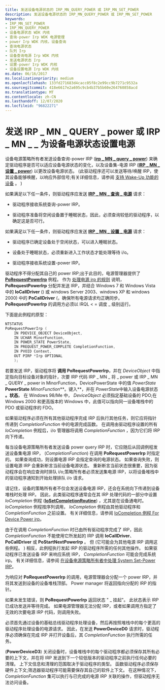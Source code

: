 ```yaml
---
title: 发送设备电源状态的 IRP_MN_QUERY_POWER 或 IRP_MN_SET_POWER
description: 发送设备电源状态的 IRP_MN_QUERY_POWER 或 IRP_MN_SET_POWER
keywords:
- IRP_MN_SET_POWER
- IRP_MN_QUERY_POWER
- 设备电源状态 WDK 内核
- 查询-power Irp WDK 电源管理
- power Irp WDK 内核，设备查询
- 查询电源状态
- 队列 Irp
- 设备查询电源 Irp WDK 内核
- 发送电源状态 Irp
- 设置-power Irp WDK 内核
- 设备设置电源 Irp WDK 内核
ms.date: 06/16/2017
ms.localizationpriority: medium
ms.openlocfilehash: 133fd271683d4cacc05f8c2e99cc9b7271c9532a
ms.sourcegitcommit: 418e6617e2a695c9cb4b37b5b60e264760858acd
ms.translationtype: MT
ms.contentlocale: zh-CN
ms.lasthandoff: 12/07/2020
ms.locfileid: "96822271"
---
```

# <a name="sending-irp_mn_query_power-or-irp_mn_set_power-for-device-power-states"></a>发送 IRP \_ MN \_ QUERY \_ power 或 IRP \_ MN \_ \_ 为设备电源状态设置电源





设备电源策略所有者发送设备查询-power IRP ([**irp \_ MN \_ query \_ power**](./irp-mn-query-power.md)) 来确定驱动程序是否可以适应设备电源状态的变化，以及设备集-电源 IRP ([**IRP \_ MN \_ 设置 \_ power**](./irp-mn-set-power.md)) 以更改设备电源状态。  (此驱动程序还可以发送等待/唤醒 IRP，使其设备能够唤醒，以响应外部信号;有关详细信息，请参阅 [支持 Wake-Up 功能的设备](supporting-devices-that-have-wake-up-capabilities.md) 。 ) 

如果满足以下任一条件，则驱动程序应发送 [**IRP \_ MN \_ 查询 \_ 电源**](./irp-mn-query-power.md) 请求：

-   驱动程序接收系统查询-power IRP。

-   驱动程序准备将空闲设备置于睡眠状态，因此，必须查询较低的驱动程序，以确定这是否可行。

如果满足以下任一条件，则驱动程序应发送 [**IRP \_ MN \_ 设置 \_ 电源**](./irp-mn-set-power.md) 请求：

-   驱动程序已确定设备处于空闲状态，可以进入睡眠状态。

-   设备处于睡眠状态，必须重新进入工作状态才能处理等待 i/o。

-   驱动程序接收系统设置-power IRP。

驱动程序不得分配其自己的 power IRP;出于此目的，电源管理器提供了 [**PoRequestPowerIrp**](/windows-hardware/drivers/ddi/wdm/nf-wdm-porequestpowerirp) 例程。 作为 [处理电源 irp 的规则](calling-iocalldriver-versus-calling-pocalldriver.md) 说明， **PoRequestPowerIrp** 分配并发送 IRP，并结合 Windows 7 和 Windows Vista 中的 **IoCallDriver** () 或 windows Server 2003、windows XP 和 windows 2000) 中的 **PoCallDriver** (，确保所有电源请求均正确同步。 **PoRequestPowerIrp** 的调用方必须以 IRQL &lt; = 调度 \_ 级别运行。

下面是此例程的原型：

```cpp
NTSTATUS
PoRequestPowerIrp (
    IN PDEVICE_OBJECT DeviceObject,
    IN UCHAR MinorFunction,
    IN POWER_STATE PowerState,
    IN PREQUEST_POWER_COMPLETE CompletionFunction,
    IN PVOID Context,
    OUT PIRP *Irp OPTIONAL
    );
```

若要发送 IRP，驱动程序将 **调用 PoRequestPowerIrp**，并在 *DeviceObject* 中指定指向目标设备对象的指针，次要 IRP 代码 IRP \_ MN \_ 将 \_ power 或 IRP \_ MN \_ QUERY \_ power in MinorFunction，DevicePowerState 中的值 <em>PowerState</em> **PowerState** *MinorFunction***。键入**，并在 <em>PowerState</em>中输入设备电源状态 **。状态**。 在 Windows 98/Me 中， *DeviceObject* 必须指定基础设备的 PDO;在 Windows 2000 和更高版本的 Windows 中，此值可以指向同一设备堆栈中的 PDO 或驱动程序的 FDO。

如果驱动程序必须在所有其他驱动程序完成 IRP 后执行其他任务，则它应将指针传递到 *CompletionFunction* 中的电源完成函数。 在调用由驱动程序设置的所有 *IoCompletion* 例程后，i/o 管理器将调用 *CompletionFunction* ，因为它们将 IRP 向下传递。

每当设备电源策略所有者发送设备 power query IRP 时，它应随后从回调例程发送设备集电源 IRP， (*CompletionFunction*) 在调用 **PoRequestPowerIrp** 时指定的。 如果查询成功，则设置电源 IRP 会指定查询的电源状态。 如果查询失败，则设置电源 IRP 会重新断言当前设备电源状态。 重新断言当前状态很重要，因为驱动程序会在响应查询时排队 i/o;策略所有者必须发送集电源 IRP，以将设备堆栈中的驱动程序通知到开始处理排队 i/o 请求。

请记住，设备的策略所有者不仅会发送设备电源 IRP，还会在系统向下传递到设备堆栈时处理 IRP。 因此，此类驱动程序通常会在其 IRP 处理代码的一部分中设置 *IoCompletion* 例程 ([**IoSetCompletionRoutine**](/windows-hardware/drivers/ddi/wdm/nf-wdm-iosetcompletionroutine)) ，尤其是在设备通电时。 *IoCompletion* 例程按序列调用， *IoCompletion* 例程由其他驱动程序和 *CompletionFunction* 之前设置。 有关详细信息，请参阅 [IoCompletion 例程 For Device Power irp](iocompletion-routines-for-device-power-irps.md)。

由于在调用 *CompletionFunction* 时已由所有驱动程序完成了 IRP，因此 *CompletionFunction* 不能使用它所发起的 IRP 调用 **IoCallDriver**、 **PoCallDriver** 或 **PoStartNextPowerIrp** 。 但 (它可能会为其他电源 IRP 调用这些例程。 ) 相反，此例程执行发起 IRP 的驱动程序所需的任何其他操作。 如果驱动程序已发送设备 IRP 来响应系统 IRP， *CompletionFunction* 可能会完成系统 irp。 有关详细信息，请参阅 [在设备电源策略所有者中处理 System Set-Power IRP](handling-a-system-set-power-irp-in-a-device-power-policy-owner.md)。

为响应对 **PoRequestPowerIrp** 的调用，电源管理器会分配一个 power IRP，并将其发送到设备的设备堆栈顶部。 Power manager 将返回指向分配的 IRP 的指针。

如果未发生错误，则 **PoRequestPowerIrp** 返回状态 " \_ 挂起"。 此状态表示 IRP 已成功发送并等待完成。 如果电源管理器无法分配 IRP，或者如果调用方指定了无效的次要电源 IRP 代码，则调用失败。

必须首先通过设备的基础总线驱动程序处理设备，然后再按照堆栈中的每个更高的驱动程序处理设备的电源请求。 因此，在发送 **PowerDeviceD0** 请求时，驱动程序必须确保在完成 IRP 并打开设备后，其 *CompletionFunction* 执行所需的任务。

 (**PowerDeviceD3**) 关闭设备时，设备堆栈中的每个驱动程序都必须保存其所有必要的上下文，并在将 IRP 发送到下一个较低版本的驱动程序之前执行任何必要的清理。 上下文信息和清理的范围取决于驱动程序的类型。 函数驱动程序必须保存硬件上下文;筛选器驱动程序可能需要保存其自己的软件上下文。 在这种情况下， *CompletionFunction* 集可以执行与已完成的电源 IRP 关联的操作，但驱动程序无法访问设备。

 

